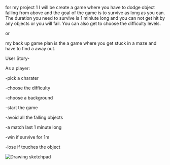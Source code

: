 for my project 1 I will be create a game where you have to dodge object falling from above and the goal of the game is to survive as long as you can. The duration you need to survive is 1 miniute long and you can not get hit by any objects or you will fail. You can also get to choose the difficulty levels.

or

my back up game plan is the a game where you get stuck in a maze and have to find a away out.


User Story-

As a player:

-pick a charater

-choose the difficulty

-choose a background

-start the game

-avoid all the falling objects

-a match last 1 minute long

-win if survive for 1m

-lose if touches the object



![Drawing sketchpad](https://user-images.githubusercontent.com/110972681/191029141-37e4a1c2-1b30-4486-b503-003a80bf0a99.jpeg)
